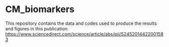 # CM_biomarkers
This repository contains the data and codes used to produce the results and figures in this publication:
https://www.sciencedirect.com/science/article/abs/pii/S2452014422001583
